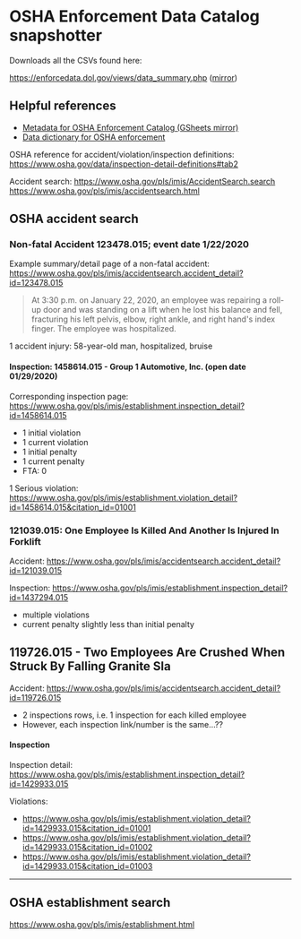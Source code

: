 # OSHA Enforcement Data Catalog snapshotter


Downloads all the CSVs found here:

https://enforcedata.dol.gov/views/data_summary.php ([mirror](https://enforcedata.dol.gov/views/data_summary.php))

## Helpful references

- [Metadata for OSHA Enforcement Catalog (GSheets mirror)](https://docs.google.com/spreadsheets/d/1aHcSXSkPfUITRHE7Khsi-WuHbH2heYFXkb64DCRBiMo/edit#gid=1891906742)
- [Data dictionary for OSHA enforcement](https://docs.google.com/spreadsheets/d/1aHcSXSkPfUITRHE7Khsi-WuHbH2heYFXkb64DCRBiMo/edit#gid=0)

OSHA reference for accident/violation/inspection definitions:
https://www.osha.gov/data/inspection-detail-definitions#tab2



Accident search: https://www.osha.gov/pls/imis/AccidentSearch.search
https://www.osha.gov/pls/imis/accidentsearch.html

## OSHA accident search

### Non-fatal Accident 123478.015; event date 1/22/2020

Example summary/detail page of a non-fatal accident:
https://www.osha.gov/pls/imis/accidentsearch.accident_detail?id=123478.015

> At 3:30 p.m. on January 22, 2020, an employee was repairing a roll-up door and was standing on a lift when he lost his balance and fell, fracturing his left pelvis, elbow, right ankle, and right hand's index finger. The employee was hospitalized.

1 accident injury: 58-year-old man, hospitalized, bruise



#### Inspection: 1458614.015 - Group 1 Automotive, Inc. (open date 01/29/2020)

Corresponding inspection page:
https://www.osha.gov/pls/imis/establishment.inspection_detail?id=1458614.015

- 1 initial violation
- 1 current violation
- 1 initial penalty
- 1 current penalty
- FTA: 0

1 Serious violation:
https://www.osha.gov/pls/imis/establishment.violation_detail?id=1458614.015&citation_id=01001


### 121039.015: One Employee Is Killed And Another Is Injured In Forklift 

Accident: https://www.osha.gov/pls/imis/accidentsearch.accident_detail?id=121039.015

Inspection: https://www.osha.gov/pls/imis/establishment.inspection_detail?id=1437294.015

- multiple violations
- current penalty slightly less than initial penalty


## 119726.015 - Two Employees Are Crushed When Struck By Falling Granite Sla

Accident: https://www.osha.gov/pls/imis/accidentsearch.accident_detail?id=119726.015

- 2 inspections rows, i.e. 1 inspection for each killed employee
- However, each inspection link/number is the same...??



#### Inspection

Inspection detail: https://www.osha.gov/pls/imis/establishment.inspection_detail?id=1429933.015

Violations:
- https://www.osha.gov/pls/imis/establishment.violation_detail?id=1429933.015&citation_id=01001
- https://www.osha.gov/pls/imis/establishment.violation_detail?id=1429933.015&citation_id=01002
- https://www.osha.gov/pls/imis/establishment.violation_detail?id=1429933.015&citation_id=01003



-------------

## OSHA establishment search

https://www.osha.gov/pls/imis/establishment.html
